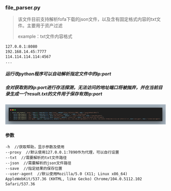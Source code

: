 ### file_parser.py

> 该文件目前支持解析fofa下载的json文件，以及含有固定格式内容的txt文件。主要用于资产过滤
>
> example：txt文件内容格式

```
127.0.0.1:8080
192.168.14.45:7777
114.114.114.114:4567
...
```

##### 运行改python程序可以自动解析指定文件中的ip:port

##### 会对获取到的ip:port进行存活探测，无法访问的地址端口将被抛弃，并在当前目录生成一个result.txt的文件用于保存有效ip:port

![code](./img/code.png)

#### 参数

```
-h  //获取帮助，显示参数及使用
--proxy  //默认使用127.0.0.1:7890作为代理，可以自行设置
--txt  //需要解析的txt文件路径
--json  //需要解析的json文件路径
--save  //指定结果的保存位置
--user-agent  //默认使用Mozilla/5.0 (X11; Linux x86_64) AppleWebKit/537.36 (KHTML, like Gecko) Chrome/104.0.5112.102 Safari/537.36
```

